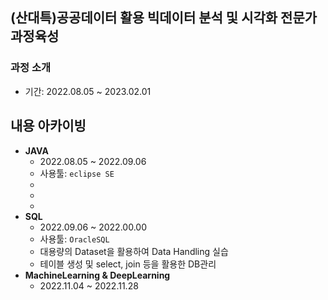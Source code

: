 ## (산대특)공공데이터 활용 빅데이터 분석 및 시각화 전문가 과정육성

### 과정 소개
  - 기간: 2022.08.05 ~ 2023.02.01


## 내용 아카이빙

  - __JAVA__
    - 2022.08.05 ~ 2022.09.06
    - 사용툴: `eclipse SE`
    - 
    - 
    - 
  - __SQL__
    - 2022.09.06 ~ 2022.00.00
    - 사용툴: `OracleSQL`
    - 대용량의 Dataset을 활용하여 Data Handling 실습
    - 테이블 생성 및 select, join 등을 활용한 DB관리
  - __MachineLearning & DeepLearning__
    - 2022.11.04 ~ 2022.11.28
  

